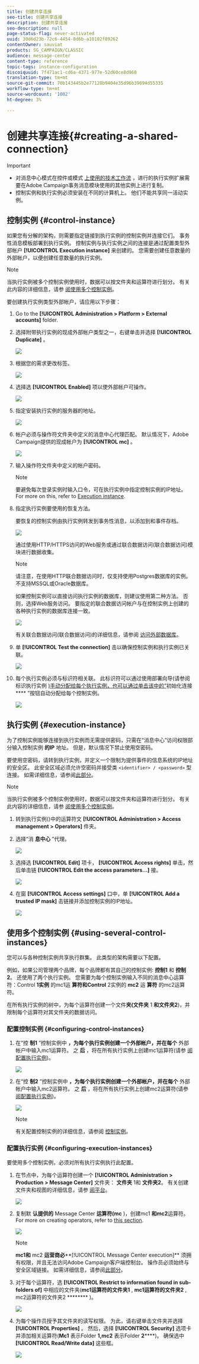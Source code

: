 ```yaml
---
title: 创建共享连接
seo-title: 创建共享连接
description: 创建共享连接
seo-description: null
page-status-flag: never-activated
uuid: 30d6d23b-72c6-4454-8d6b-a10102f89262
contentOwner: sauviat
products: SG_CAMPAIGN/CLASSIC
audience: message-center
content-type: reference
topic-tags: instance-configuration
discoiquuid: 7f471ac1-cd6a-4371-977e-52d60ce8d968
translation-type: tm+mt
source-git-commit: 70b143445b2e77128b9404e35d96b39694d55335
workflow-type: tm+mt
source-wordcount: '1002'
ht-degree: 3%

---
```



# 创建共享连接{#creating-a-shared-connection}

>[!IMPORTANT]
>
>* 对消息中心模式在控件或模式 [上使用的技术工作流](../../message-center/using/technical-workflows.md) ，进行的执行实例扩展需要在Adobe Campaign事务消息模块使用的其他实例上进行复制。
>* 控制实例和执行实例必须安装在不同的计算机上。 他们不能共享同一活动实例。

>



## 控制实例 {#control-instance}

如果您有分解的架构，则需要指定链接到执行实例的控制实例并连接它们。 事务性消息模板部署到执行实例。 控制实例与执行实例之间的连接是通过配置类型外部帐户 **[!UICONTROL Execution instance]** 来创建的。 您需要创建任意数量的外部帐户，以便创建任意数量的执行实例。

>[!NOTE]
>
>当执行实例被多个控制实例使用时，数据可以按文件夹和运算符进行划分。 有关此内容的详细信息，请参 [阅使用多个控制实例](#using-several-control-instances)。

要创建执行实例类型外部帐户，请应用以下步骤：

1. Go to the **[!UICONTROL Administration > Platform > External accounts]** folder.
1. 选择附带执行实例的现成外部帐户类型之一，右键单击并选择 **[!UICONTROL Duplicate]** 。

   ![](assets/messagecenter_create_extaccount_001.png)

1. 根据您的需求更改标签。

   ![](assets/messagecenter_create_extaccount_002.png)

1. 选择选 **[!UICONTROL Enabled]** 项以使外部帐户可操作。

   ![](assets/messagecenter_create_extaccount_003.png)

1. 指定安装执行实例的服务器的地址。

   ![](assets/messagecenter_create_extaccount_004.png)

1. 帐户必须与操作符文件夹中定义的消息中心代理匹配。 默认情况下，Adobe Campaign提供的现成帐户为 **[!UICONTROL mc]** 。

   ![](assets/messagecenter_create_extaccount_005.png)

1. 输入操作符文件夹中定义的帐户密码。

   >[!NOTE]
   >
   >要避免每次登录实例时输入口令，可在执行实例中指定控制实例的IP地址。 For more on this, refer to [Execution instance](#execution-instance).

1. 指定执行实例要使用的恢复方法。

   要恢复的控制实例由执行实例转发到事务性消息，以添加到和事件存档。

   ![](assets/messagecenter_create_extaccount_007.png)

   通过使用HTTP/HTTPS访问的Web服务或通过联合数据访问(联合数据访问)模块进行数据收集。

   >[!NOTE]
   >
   >请注意，在使用HTTP联合数据访问时，仅支持使用Postgres数据库的实例。 不支持MSSQL或Oracle数据库。

   如果控制实例可以直接访问执行实例的数据库，则建议使用第二种方法。 否则，选择Web服务访问。 要指定的联合数据访问帐户与在控制实例上创建的各种执行实例的数据库连接一致。

   ![](assets/messagecenter_create_extaccount_008.png)

   有关联合数据访问(联合数据访问)的详细信息，请参阅 [访问外部数据库](../../platform/using/about-fda.md)。

1. 单 **[!UICONTROL Test the connection]** 击以确保控制实例和执行实例已关联。

   ![](assets/messagecenter_create_extaccount_006.png)

1. 每个执行实例必须与标识符相关联。 此标识符可以通过使用部署向导(请参阅标识执行实例 [)手动分配给每个执行实例，也可以通过单击该中的“](../../message-center/using/identifying-execution-instances.md)初始化连接 **** ”按钮自动分配给每个控制实例。

   ![](assets/messagecenter_create_extaccount_006bis.png)

## 执行实例 {#execution-instance}

为了控制实例能够连接到执行实例而无需提供密码，只需在“消息中心”访问权限部分输入控制实例 **的IP** 地址。 但是，默认情况下禁止使用空密码。

要使用空密码，请转到执行实例，并定义一个限制为提供事件的信息系统的IP地址的安全区。 此安全区域必须允许空密码并接受类 `<identifier> / <password>` 型连接。 如需详细信息，请参阅[此部分](../../installation/using/configuring-campaign-server.md#defining-security-zones)。

>[!NOTE]
>
>当执行实例被多个控制实例使用时，数据可以按文件夹和运算符进行划分。 有关此内容的详细信息，请参 [阅使用多个控制实例](#using-several-control-instances)。

1. 转到执行实例()中的运算符文 **[!UICONTROL Administration > Access management > Operators]** 件夹。
1. 选择“消 **息中心** ”代理。

   ![](assets/messagecenter_operator_001.png)

1. 选择选 **[!UICONTROL Edit]** 项卡， **[!UICONTROL Access rights]** 单击，然后单击链 **[!UICONTROL Edit the access parameters...]** 接。

   ![](assets/messagecenter_operator_002.png)

1. 在窗 **[!UICONTROL Access settings]** 口中，单 **[!UICONTROL Add a trusted IP mask]** 击链接并添加控制实例的IP地址。

   ![](assets/messagecenter_operator_003.png)

## 使用多个控制实例 {#using-several-control-instances}

您可以与各种控制实例共享执行群集。 此类型的架构需要以下配置。

例如，如果公司管理两个品牌，每个品牌都有其自己的控制实例: **控制1** 和 **控制2**。 还使用了两个执行实例。 您需要为每个控制实例输入不同的消息中心运算符：Control **1实例** 的mc1运 **算符和Control** 2实例的 **mc2** 运 **算符** 的mc2运算符。

在所有执行实例的树中，为每个运算符创建一个文件&#x200B;**夹(文件夹** 1 **和文件夹2**)，并限制每个运算符对其文件夹的数据访问。

### 配置控制实例 {#configuring-control-instances}

1. 在“控 **制1** ”控制实例中 **，为每个执行实例创建一个外部帐户，并在每个** 外部帐户中输入mc1运算符。 之 **后** ，将在所有执行实例上创建mc1运算符(请参 [阅配置执行实例](#configuring-execution-instances))。

   ![](assets/messagecenter_multi_control_1.png)

1. 在“控 **制2** ”控制实例中 **，为每个执行实例创建一个外部帐户，并在每个** 外部帐户中输入mc2运算符。 之 **后** ，将在所有执行实例上创建mc2运算符(请参 [阅配置执行实例](#configuring-execution-instances))。

   ![](assets/messagecenter_multi_control_2.png)

   >[!NOTE]
   >
   >有关配置控制实例的详细信息，请参阅 [控制实例](#control-instance)。

### 配置执行实例 {#configuring-execution-instances}

要使用多个控制实例，必须对所有执行实例执行此配置。

1. 在节点中，为每个运算符创建一个 **[!UICONTROL Administration > Production > Message Center]** 文件夹： **文件夹** 1和 **文件夹2**。 有关创建文件夹和视图的详细信息，请参 [阅平台](../../platform/using/access-management.md#folders-and-views)。

   ![](assets/messagecenter_multi_control_3.png)

1. 复制默 **认提供的** Message Center **运算符(mc** )，创建mc1 **和mc2**&#x200B;运算符。 For more on creating operators, refer to [this section](../../platform/using/access-management.md#operators).

   ![](assets/messagecenter_multi_control_4.png)

   >[!NOTE]
   >
   >**mc1和** mc2 **运营商必****[!UICONTROL Message Center execution]** 须拥有权限，并且无法访问Adobe Campaign客户端控制台。 操作员必须始终与安全区域链接。 如需详细信息，请参阅[此部分](../../installation/using/configuring-campaign-server.md#defining-security-zones)。

1. 对于每个运算符，选 **[!UICONTROL Restrict to information found in sub-folders of]** 中相应的文件夹(**mc1运算符的文件夹1** , **mc1运算符的文件夹2** , mc2运算符的文件夹2 ******** )。

   ![](assets/messagecenter_multi_control_5.png)

1. 为每个操作员授予其文件夹的读写权限。 为此，请右键单击文件夹并选择 **[!UICONTROL Properties]** 。 然后，选择 **[!UICONTROL Security]** 选项卡并添加相关运算符(**Mc1** 表示Folder **1,mc2** 表示Folder **2******)。 确保选中 **[!UICONTROL Read/Write data]** 这些框。

   ![](assets/messagecenter_multi_control_6.png)

